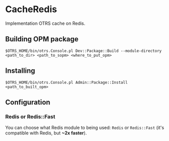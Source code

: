 # CacheRedis
Implementation OTRS cache on Redis.

## Building OPM package

```
$OTRS_HOME/bin/otrs.Console.pl Dev::Package::Build --module-directory <path_to_dir> <path_to_sopm> <where_to_put_opm>
```

## Installing

```
$OTRS_HOME/bin/otrs.Console.pl Admin::Package::Install <path_to_built_opm>
```

## Configuration

### Redis or Redis::Fast

You can choose what Redis module to being used: `Redis` or `Redis::Fast` (it's compatible with Redis, but **~2x faster**).

